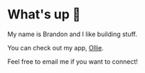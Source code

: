 # What's up 🍍

My name is Brandon and I like building stuff.

You can check out my app, [Ollie](https://ollie.ooo).

Feel free to email me if you want to connect!
